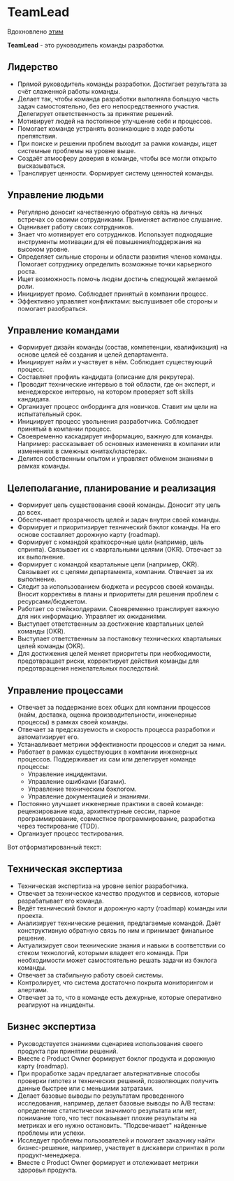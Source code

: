 # TeamLead

Вдохновлено [этим](https://github.com/avito-tech/playbook/blob/master/techlead-profile.md)

**TeamLead** - это руководитель команды разработки.

## Лидерство

- Прямой руководитель команды разработки. Достигает результата за счёт слаженной работы команды.
- Делает так, чтобы команда разработки выполняла большую часть задач самостоятельно, без его непосредственного участия. Делегирует ответственность за принятие решений.
- Мотивирует людей на постоянное улучшение себя и процессов.
- Помогает команде устранять возникающие в ходе работы препятствия.
- При поиске и решении проблем выходит за рамки команды, ищет системные проблемы на уровне выше.
- Создаёт атмосферу доверия в команде, чтобы все могли открыто высказываться.
- Транслирует ценности. Формирует систему ценностей команды.

## Управление людьми

- Регулярно доносит качественную обратную связь на личных встречах со своими сотрудниками. Применяет активное слушание.
- Оценивает работу своих сотрудников.
- Знает что мотивирует его сотрудников. Использует подходящие инструменты мотивации для её повышения/поддержания на высоком уровне.
- Определяет сильные стороны и области развития членов команды. Помогает сотруднику определить возможные точки карьерного роста.
- Ищет возможность помочь людям достичь следующей желаемой роли.
- Инициирует промо. Соблюдает принятый в компании процесс.
- Эффективно управляет конфликтами: выслушивает обе стороны и помогает разобраться.

## Управление командами

- Формирует дизайн команды (состав, компетенции, квалификация) на основе целей её создания и целей департамента.
- Инициирует найм и участвует в нём. Соблюдает существующий процесс.
- Составляет профиль кандидата (описание для рекрутера).
- Проводит технические интервью в той области, где он эксперт, и менеджерское интервью, на котором проверяет soft skills кандидата.
- Организует процесс онбординга для новичков. Ставит им цели на испытательный срок.
- Инициирует процесс увольнения разработчика. Соблюдает принятый в компании процесс.
- Своевременно каскадирует информацию, важную для команды. Например: рассказывает об основных изменениях в компании или изменениях в смежных юнитах/кластерах.
- Делится собственным опытом и управляет обменом знаниями в рамках команды.

## Целеполагание, планирование и реализация

- Формирует цель существования своей команды. Доносит эту цель до всех.
- Обеспечивает прозрачность целей и задач внутри своей команды.
- Формирует и приоритизирует технический бэклог команды. На его основе составляет дорожную карту (roadmap).
- Формирует с командой краткосрочные цели (например, цель спринта). Связывает их с квартальными целями (OKR). Отвечает за их выполнение.
- Формирует с командой квартальные цели (например, OKR). Связывает их с целями департамента, компании. Отвечает за их выполнение.
- Следит за использованием бюджета и ресурсов своей команды. Вносит коррективы в планы и приоритеты для решения проблем с ресурсами/бюджетом.
- Работает со стейкхолдерами. Своевременно транслирует важную для них информацию. Управляет их ожиданиями.
- Выступает ответственным за достижение квартальных целей команды (OKR).
- Выступает ответственным за постановку технических квартальных целей команды (OKR).
- Для достижения целей меняет приоритеты при необходимости, предотвращает риски, корректирует действия команды для предотвращения нежелательных последствий.

## Управление процессами

- Отвечает за поддержание всех общих для компании процессов (найм, доставка, оценка производительности, инженерные процессы) в рамках своей команды.
- Отвечает за предсказуемость и скорость процесса разработки и автоматизирует его.
- Устанавливает метрики эффективности процессов и следит за ними.
- Работает в рамках существующих в компании инженерных процессов. Поддерживает их сам или делегирует команде процессы:
  - Управление инцидентами.
  - Управление ошибками (багами).
  - Управление техническим бэклогом.
  - Управление документацией и знаниями.
- Постоянно улучшает инженерные практики в своей команде: рецензирование кода, архитектурные сессии, парное программирование, совместное программирование, разработка через тестирование (TDD).
- Организует процесс тестирования.

Вот отформатированный текст:

## Техническая экспертиза

- Техническая экспертиза на уровне senior разработчика.
- Отвечает за техническое качество продуктов и сервисов, которые разрабатывает его команда.
- Ведёт технический бэклог и дорожную карту (roadmap) команды или проекта.
- Анализирует технические решения, предлагаемые командой. Даёт конструктивную обратную связь по ним и принимает финальное решение.
- Актуализирует свои технические знания и навыки в соответствии со стеком технологий, которыми владеет его команда. При необходимости может самостоятельно решать задачи из бэклога команды.
- Отвечает за стабильную работу своей системы.
- Контролирует, что система достаточно покрыта мониторингом и алертами.
- Отвечает за то, что в команде есть дежурные, которые оперативно реагируют на инциденты.

## Бизнес экспертиза

- Руководствуется знаниями сценариев использования своего продукта при принятии решений.
- Вместе с Product Owner формирует бэклог продукта и дорожную карту (roadmap).
- При проработке задач предлагает альтернативные способы проверки гипотез и технических решений, позволяющих получить данные быстрее или с меньшими затратами.
- Делает базовые выводы по результатам проведенного исследования, например, делает базовые выводы по A/B тестам: определение статистически значимого результата или нет, понимание того, что тест показывает плохие результаты на метриках и его нужно остановить. "Подсвечивает" найденные проблемы или успехи.
- Исследует проблемы пользователей и помогает заказчику найти бизнес-решение, например, участвует в дискавери спринтах в роли продукт-менеджера.
- Вместе с Product Owner формирует и отслеживает метрики здоровья продукта.
